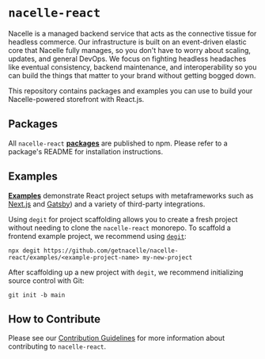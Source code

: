 # `nacelle-react`

Nacelle is a managed backend service that acts as the connective tissue for headless commerce. Our infrastructure is built on an event-driven elastic core that Nacelle fully manages, so you don't have to worry about scaling, updates, and general DevOps. We focus on fighting headless headaches like eventual consistency, backend maintenance, and interoperability so you can build the things that matter to your brand without getting bogged down.

This repository contains packages and examples you can use to build your Nacelle-powered storefront with React.js.

## Packages

All `nacelle-react` [**packages**](https://github.com/getnacelle/nacelle-react/tree/main/packages) are published to npm. Please refer to a package's README for installation instructions.

## Examples

[**Examples**](https://github.com/getnacelle/nacelle-react/tree/main/examples) demonstrate React project setups with metaframeworks such as [Next.js](https://github.com/getnacelle/nacelle-react/tree/main/examples/nextjs) and [Gatsby](https://github.com/getnacelle/nacelle-react/tree/main/examples/gatsby)) and a variety of third-party integrations.

Using `degit` for project scaffolding allows you to create a fresh project without needing to clone the `nacelle-react` monorepo. To scaffold a frontend example project, we recommend using [`degit`](https://www.npmjs.com/package/degit):

```
npx degit https://github.com/getnacelle/nacelle-react/examples/<example-project-name> my-new-project
```

After scaffolding up a new project with `degit`, we recommend initializing source control with Git:

```
git init -b main
```

## How to Contribute

Please see our [Contribution Guidelines](./CONTRIBUTING.md) for more information about contributing to `nacelle-react`.

